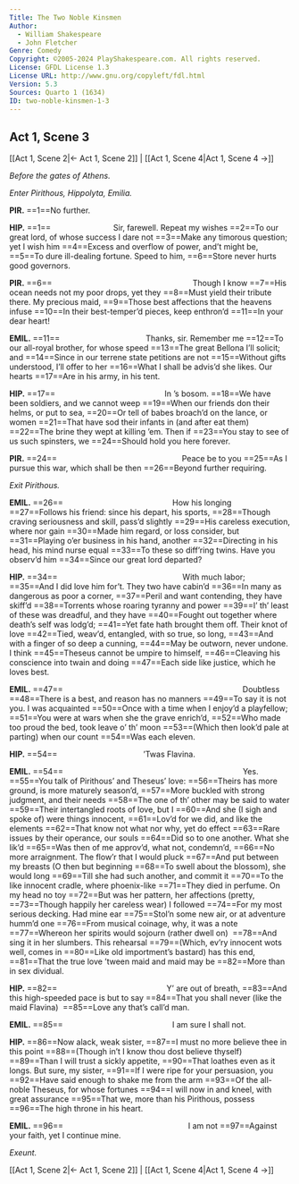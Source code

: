 ```yaml
---
Title: The Two Noble Kinsmen
Author: 
  - William Shakespeare
  - John Fletcher
Genre: Comedy
Copyright: ©2005-2024 PlayShakespeare.com. All rights reserved.
License: GFDL License 1.3
License URL: http://www.gnu.org/copyleft/fdl.html
Version: 5.3
Sources: Quarto 1 (1634)
ID: two-noble-kinsmen-1-3
---
```


## Act 1, Scene 3
[[Act 1, Scene 2|← Act 1, Scene 2]] | [[Act 1, Scene 4|Act 1, Scene 4 →]]

*Before the gates of Athens.*

*Enter Pirithous, Hippolyta, Emilia.*

**PIR.**
==1==No further.

**HIP.**
==1==        Sir, farewell. Repeat my wishes
==2==To our great lord, of whose success I dare not
==3==Make any timorous question; yet I wish him
==4==Excess and overflow of power, and’t might be,
==5==To dure ill-dealing fortune. Speed to him,
==6==Store never hurts good governors.

**PIR.**
==6==                  Though I know
==7==His ocean needs not my poor drops, yet they
==8==Must yield their tribute there. My precious maid,
==9==Those best affections that the heavens infuse
==10==In their best-temper’d pieces, keep enthron’d
==11==In your dear heart!

**EMIL.**
==11==           Thanks, sir. Remember me
==12==To our all-royal brother, for whose speed
==13==The great Bellona I’ll solicit; and
==14==Since in our terrene state petitions are not
==15==Without gifts understood, I’ll offer to her
==16==What I shall be advis’d she likes. Our hearts
==17==Are in his army, in his tent.

**HIP.**
==17==              In ’s bosom.
==18==We have been soldiers, and we cannot weep
==19==When our friends don their helms, or put to sea,
==20==Or tell of babes broach’d on the lance, or women
==21==That have sod their infants in (and after eat them) 
==22==The brine they wept at killing ’em. Then if
==23==You stay to see of us such spinsters, we
==24==Should hold you here forever.

**PIR.**
==24==                Peace be to you
==25==As I pursue this war, which shall be then
==26==Beyond further requiring.

*Exit Pirithous.*

**EMIL.**
==26==              How his longing
==27==Follows his friend: since his depart, his sports,
==28==Though craving seriousness and skill, pass’d slightly
==29==His careless execution, where nor gain
==30==Made him regard, or loss consider, but
==31==Playing o’er business in his hand, another
==32==Directing in his head, his mind nurse equal
==33==To these so diff’ring twins. Have you observ’d him
==34==Since our great lord departed?

**HIP.**
==34==                With much labor;
==35==And I did love him for’t. They two have cabin’d
==36==In many as dangerous as poor a corner,
==37==Peril and want contending, they have skiff’d
==38==Torrents whose roaring tyranny and power
==39==I’ th’ least of these was dreadful, and they have
==40==Fought out together where death’s self was lodg’d;
==41==Yet fate hath brought them off. Their knot of love
==42==Tied, weav’d, entangled, with so true, so long,
==43==And with a finger of so deep a cunning,
==44==May be outworn, never undone. I think
==45==Theseus cannot be umpire to himself,
==46==Cleaving his conscience into twain and doing
==47==Each side like justice, which he loves best.

**EMIL.**
==47==                       Doubtless
==48==There is a best, and reason has no manners
==49==To say it is not you. I was acquainted
==50==Once with a time when I enjoy’d a playfellow;
==51==You were at wars when she the grave enrich’d,
==52==Who made too proud the bed, took leave o’ th’ moon
==53==(Which then look’d pale at parting) when our count
==54==Was each eleven.

**HIP.**
==54==           ’Twas Flavina.

**EMIL.**
==54==                       Yes.
==55==You talk of Pirithous’ and Theseus’ love:
==56==Theirs has more ground, is more maturely season’d,
==57==More buckled with strong judgment, and their needs
==58==The one of th’ other may be said to water
==59==Their intertangled roots of love, but I
==60==And she (I sigh and spoke of) were things innocent,
==61==Lov’d for we did, and like the elements
==62==That know not what nor why, yet do effect
==63==Rare issues by their operance, our souls
==64==Did so to one another. What she lik’d
==65==Was then of me approv’d, what not, condemn’d,
==66==No more arraignment. The flow’r that I would pluck
==67==And put between my breasts (O then but beginning
==68==To swell about the blossom), she would long
==69==Till she had such another, and commit it
==70==To the like innocent cradle, where phoenix-like
==71==They died in perfume. On my head no toy
==72==But was her pattern, her affections (pretty,
==73==Though happily her careless wear) I followed
==74==For my most serious decking. Had mine ear
==75==Stol’n some new air, or at adventure humm’d one
==76==From musical coinage, why, it was a note
==77==Whereon her spirits would sojourn (rather dwell on) 
==78==And sing it in her slumbers. This rehearsal
==79==(Which, ev’ry innocent wots well, comes in
==80==Like old importment’s bastard) has this end,
==81==That the true love ’tween maid and maid may be
==82==More than in sex dividual.

**HIP.**
==82==              Y’ are out of breath,
==83==And this high-speeded pace is but to say
==84==That you shall never (like the maid Flavina) 
==85==Love any that’s call’d man.

**EMIL.**
==85==              I am sure I shall not.

**HIP.**
==86==Now alack, weak sister,
==87==I must no more believe thee in this point
==88==(Though in’t I know thou dost believe thyself) 
==89==Than I will trust a sickly appetite,
==90==That loathes even as it longs. But sure, my sister,
==91==If I were ripe for your persuasion, you
==92==Have said enough to shake me from the arm
==93==Of the all-noble Theseus, for whose fortunes
==94==I will now in and kneel, with great assurance
==95==That we, more than his Pirithous, possess
==96==The high throne in his heart.

**EMIL.**
==96==                I am not
==97==Against your faith, yet I continue mine.

*Exeunt.*

[[Act 1, Scene 2|← Act 1, Scene 2]] | [[Act 1, Scene 4|Act 1, Scene 4 →]]
